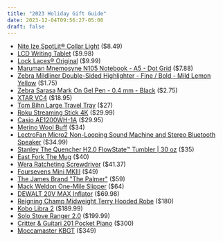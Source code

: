 ```yaml
---
title: "2023 Holiday Gift Guide"
date: 2023-12-04T09:56:27-05:00
draft: false
---
```


* [Nite Ize SpotLit® Collar Light](https://niteize.com/spotlit-collar-light) ($8.49)
* [LCD Writing Tablet](https://www.amazon.com/Writing-Electronic-Erasable-Learning-Education/dp/B08FFKBX8G/) ($9.98)
* [Lock Laces® Original](https://www.locklaces.com/products/lock-laces-original) ($9.99)
* [Maruman Mnemosyne N105 Notebook - A5 - Dot Grid](https://www.jetpens.com/Maruman-Mnemosyne-N105-Notebook-A5-Dot-Grid/pd/27112) ($7.88)
* [Zebra Mildliner Double-Sided Highlighter - Fine / Bold - Mild Lemon Yellow](https://www.jetpens.com/Zebra-Mildliner-Double-Sided-Highlighter-Fine-Bold-Mild-Lemon-Yellow/pd/22281) ($1.75)
* [Zebra Sarasa Mark On Gel Pen - 0.4 mm - Black](https://www.jetpens.com/Zebra-Sarasa-Mark-On-Gel-Pen-0.4-mm-Black/pd/23777) ($2.75)
* [XTAR VC4](https://www.amazon.com/XTAR-Battery-Charger-Display-Multi-Functional/dp/B07HDRZYPS/) ($18.95)
* [Tom Bihn Large Travel Tray](https://www.tombihn.com/collections/all-organizational-bags/products/travel-tray?variant=17228031623) ($27)
* [Roku Streaming Stick 4K](https://www.roku.com/products/roku-streaming-stick-4k) ($29.99)
* [Casio AE1200WH-1A](https://www.casio.com/us/watches/casio/product.AE-1200WH-1AV/) ($29.95)
* [Merino Wool Buff](https://www.buff.com/us/merino-midweight-neckwear-buff-light-grey-melange-light-grey-113022933.html) ($34)
* [LectroFan Micro2 Non-Looping Sound Machine and Stereo Bluetooth Speaker](https://www.amazon.com/dp/B07ML45FCQ/r) ($34.99)
* [Stanley The Quencher H2.0 FlowState™ Tumbler | 30 oz](https://www.stanley1913.com/products/adventure-quencher-travel-tumbler-30-oz?variant=40616580907135) ($35)
* [East Fork The Mug](https://www.eastfork.com/products/east-fork-mug) ($40)
* [Wera Ratcheting Screwdriver](https://www.amazon.com/Wera-Kraftform-Kompakt-Ratcheting-Screwdriver/dp/B004VMWYCU/) ($41.37)
* [Foursevens Mini MKIII](https://darksucks.com/products/mini-mkii-ti) ($49)
* [The James Brand "The Palmer"](https://thejamesbrand.com/products/the-palmer?variant=40379198931014) ($59)
* [Mack Weldon One-Mile Slipper](https://mackweldon.com/products/one-mile-slipper-charcoal-heather) ($64)
* [DEWALT 20V MAX Inflator](https://dealhomedepot.com/products/dewalt-20v-max-inflator-tool-only-dcc020ib156840?variant=16243258/?) ($69.98)
* [Reigning Champ Midweight Terry Hooded Robe](https://shop.reigningchamp.com/products/midweight-terry-hooded-robe-v-h-grey) ($180)
* [Kobo Libra 2](https://us.kobobooks.com/products/kobo-libra-2) ($189.99)
* [Solo Stove Ranger 2.0](https://www.solostove.com/en-us/p/solo-stove-ranger) ($199.99)
* [Critter & Guitari 201 Pocket Piano](https://www.critterandguitari.com/201-pocket-piano) ($300)
* [Moccamaster KBGT](https://us.moccamaster.com/collections/thermal-carafe-brewers/products/kbgt) ($349)
